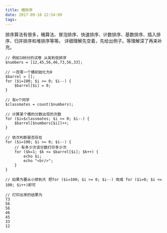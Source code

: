 ```yaml
---
title: 桶排序
date: 2017-09-18 22:54:09
tags:
---
```

排序算法有很多，桶算法、冒泡排序、快速排序、计数排序、基数排序、插入排序、归并排序和堆排序等等。
详细理解先空着，先给出例子。等理解深了再来补充。
<!-- more -->

```
// 例如100分的试卷 从高到低排序
$numbers = [12,45,56,46,73,56,33];

// 一百零一个桶初始化为0
$barrel = [];
for ($i=100; $i >= 0; $i--) {
    $barrel[$i] = 0;
}

// 有n个同学
$classmates = count($numbers);

// 计算某个桶的分数出现的次数
for ($i=$classmates; $i >= 0; $i--) {
    $barrel[$numbers[$i]]++;
}

// 依次判断是否存在
for ($i=100; $i >= 0; $i--) {
    // 有多少次该分数打印多少次
    for ($k=1; $k <= $barrel[$i]; $k++) {
        echo $i;
        echo "<br/>";
    }
}

// 如果为要从小排到大 把for ($i=100; $i >= 0; $i--) 改成 for ($i=0; $i <= 100; $i++)即可

// 打印出来的结果为
73
56
56
46
45
33
12
```